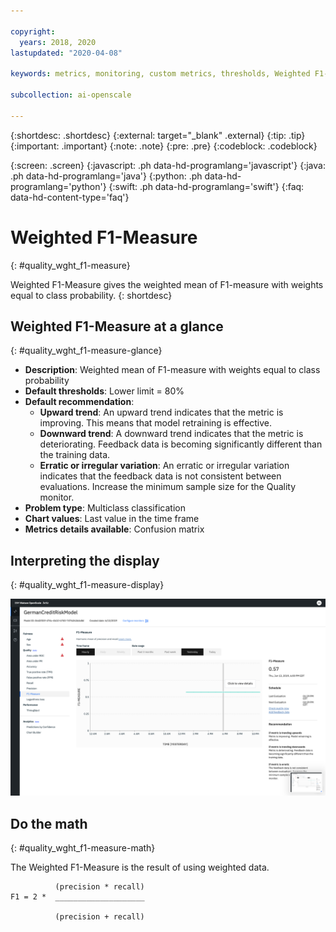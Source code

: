 ```yaml
---

copyright:
  years: 2018, 2020
lastupdated: "2020-04-08"

keywords: metrics, monitoring, custom metrics, thresholds, Weighted F1-Measure, score, schedule, recommendation

subcollection: ai-openscale

---
```


{:shortdesc: .shortdesc}
{:external: target="_blank" .external}
{:tip: .tip}
{:important: .important}
{:note: .note}
{:pre: .pre}
{:codeblock: .codeblock}

{:screen: .screen}
{:javascript: .ph data-hd-programlang='javascript'}
{:java: .ph data-hd-programlang='java'}
{:python: .ph data-hd-programlang='python'}
{:swift: .ph data-hd-programlang='swift'}
{:faq: data-hd-content-type='faq'}

# Weighted F1-Measure
{: #quality_wght_f1-measure}

Weighted F1-Measure gives the weighted mean of F1-measure with weights equal to class probability.
{: shortdesc}

## Weighted F1-Measure at a glance
{: #quality_wght_f1-measure-glance}

- **Description**: Weighted mean of F1-measure with weights equal to class probability
- **Default thresholds**: Lower limit = 80%
- **Default recommendation**:
   - **Upward trend**: An upward trend indicates that the metric is improving. This means that model retraining is effective.
   - **Downward trend**: A downward trend indicates that the metric is deteriorating. Feedback data is becoming significantly different than the training data.
   - **Erratic or irregular variation**: An erratic or irregular variation indicates that the feedback data is not consistent between evaluations. Increase the minimum sample size for the Quality monitor.
- **Problem type**: Multiclass classification
- **Chart values**: Last value in the time frame
- **Metrics details available**: Confusion matrix

## Interpreting the display
{: #quality_wght_f1-measure-display}

![the Weighted F1-Measure chart is displayed.](images/wos-quality-f1-meas.png)

## Do the math
{: #quality_wght_f1-measure-math}

The Weighted F1-Measure is the result of using weighted data.

```
          (precision * recall)
F1 = 2 *  ____________________

          (precision + recall)
```